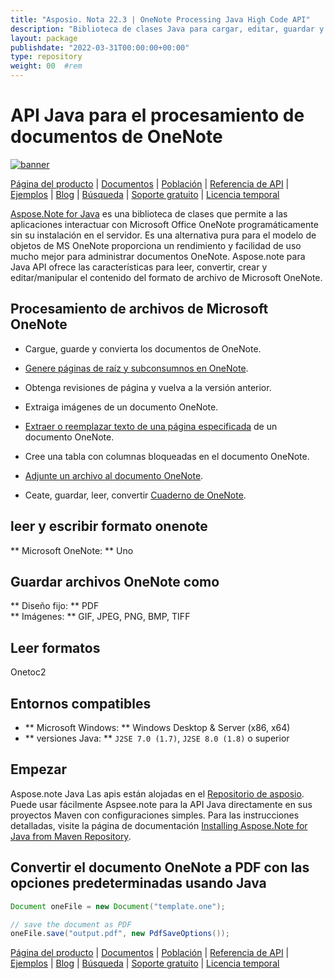 ```yaml
---
title: "Asposio. Nota 22.3 | OneNote Processing Java High Code API" 
description: "Biblioteca de clases Java para cargar, editar, guardar y convertir formatos OneNote. Admite páginas, imágenes, texto, tablas, archivos adjuntos, etiquetas, tareas, estilos de texto e hipervínculos." 
layout: package
publishdate: "2022-03-31T00:00:00+00:00"
type: repository
weight: 00	#rem
---
```


# API Java para el procesamiento de documentos de OneNote
[![banner](/res_repo/img/compress/aspose_note-for-java-banner.png)](./)

[Página del producto](https://products.aspose.com/note/java) | [Documentos](https://docs.aspose.com/note/java/) | [Población](https://products.aspose.app/note/family) | [Referencia de API](https://apireference.aspose.com/note/java) | [Ejemplos](https://github.com/aspose-note/Aspose.Note-for-Java) | [Blog](https://blog.aspose.com/category/note/) | [Búsqueda](https://search.aspose.com/) | [Soporte gratuito](https://forum.aspose.com/c/note) | [Licencia temporal](https://purchase.aspose.com/temporary-license)

[Aspose.Note for Java](https://products.aspose.com/note/java) es una biblioteca de clases que permite a las aplicaciones interactuar con Microsoft Office OneNote programáticamente sin su instalación en el servidor. Es una alternativa pura para el modelo de objetos de MS OneNote proporciona un rendimiento y facilidad de uso mucho mejor para administrar documentos OneNote. Aspose.note para Java API ofrece las características para leer, convertir, crear y editar/manipular el contenido del formato de archivo de Microsoft OneNote.

## Procesamiento de archivos de Microsoft OneNote
- Cargue, guarde y convierta los documentos de OneNote.

- [Genere páginas de raíz y subconsumnos en OneNote](https://docs.aspose.com/note/java/working-with-pages/).
- Obtenga revisiones de página y vuelva a la versión anterior.
- Extraiga imágenes de un documento OneNote.

- [Extraer o reemplazar texto de una página especificada](https://docs.aspose.com/note/java/working-with-text/) de un documento OneNote.
- Cree una tabla con columnas bloqueadas en el documento OneNote.

- [Adjunte un archivo al documento OneNote](https://docs.aspose.com/note/java/working-with-attachments/).

- Ceate, guardar, leer, convertir [Cuaderno de OneNote](https://docs.aspose.com/note/java/working-with-onenote-notebook/).

## leer y escribir formato onenote
** Microsoft OneNote: ** Uno

## Guardar archivos OneNote como
** Diseño fijo: ** PDF \
** Imágenes: ** GIF, JPEG, PNG, BMP, TIFF

## Leer formatos
Onetoc2

## Entornos compatibles
- ** Microsoft Windows: ** Windows Desktop & Server (x86, x64)
- ** versiones Java: ** `J2SE 7.0 (1.7)`, `J2SE 8.0 (1.8)` o superior

## Empezar

Aspose.note Java Las apis están alojadas en el [Repositorio de asposio](https://releases.aspose.com/note/java/). Puede usar fácilmente Aspsee.note para la API Java directamente en sus proyectos Maven con configuraciones simples. Para las instrucciones detalladas, visite la página de documentación [Installing Aspose.Note for Java from Maven Repository](https://docs.aspose.com/note/java/installation/).

## Convertir el documento OneNote a PDF con las opciones predeterminadas usando Java

```java
Document oneFile = new Document("template.one");

// save the document as PDF
oneFile.save("output.pdf", new PdfSaveOptions());
```

[Página del producto](https://products.aspose.com/note/java) | [Documentos](https://docs.aspose.com/note/java/) | [Población](https://products.aspose.app/note/family) | [Referencia de API](https://apireference.aspose.com/note/java) | [Ejemplos](https://github.com/aspose-note/Aspose.Note-for-Java) | [Blog](https://blog.aspose.com/category/note/) | [Búsqueda](https://search.aspose.com/) | [Soporte gratuito](https://forum.aspose.com/c/note) | [Licencia temporal](https://purchase.aspose.com/temporary-license)
